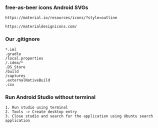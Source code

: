 ### free-as-beer icons Android SVGs
    
    https://material.io/resources/icons/?style=outline

    https://materialdesignicons.com/
    
    
### Our .gitignore

    *.iml
    .gradle
    /local.properties
    /.idea/*
    .DS_Store
    /build
    /captures
    .externalNativeBuild
    .cxx


### Run Android Studio without terminal

    1. Run studio using terminal
    2. Tools -> Create desktop entry
    3. Close studio and search for the application using Ubuntu search application
